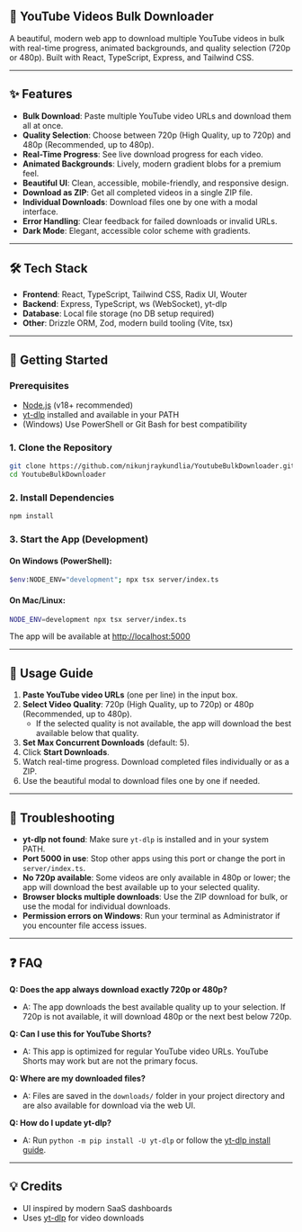 ## 🔴 YouTube Videos Bulk Downloader

A beautiful, modern web app to download multiple YouTube videos in bulk with real-time progress, animated backgrounds, and quality selection (720p or 480p). Built with React, TypeScript, Express, and Tailwind CSS.

---

## ✨ Features

- **Bulk Download**: Paste multiple YouTube video URLs and download them all at once.
- **Quality Selection**: Choose between 720p (High Quality, up to 720p) and 480p (Recommended, up to 480p).
- **Real-Time Progress**: See live download progress for each video.
- **Animated Backgrounds**: Lively, modern gradient blobs for a premium feel.
- **Beautiful UI**: Clean, accessible, mobile-friendly, and responsive design.
- **Download as ZIP**: Get all completed videos in a single ZIP file.
- **Individual Downloads**: Download files one by one with a modal interface.
- **Error Handling**: Clear feedback for failed downloads or invalid URLs.
- **Dark Mode**: Elegant, accessible color scheme with gradients.

---

## 🛠️ Tech Stack

- **Frontend**: React, TypeScript, Tailwind CSS, Radix UI, Wouter
- **Backend**: Express, TypeScript, ws (WebSocket), yt-dlp
- **Database**: Local file storage (no DB setup required)
- **Other**: Drizzle ORM, Zod, modern build tooling (Vite, tsx)

---

## 🚀 Getting Started

### Prerequisites
- [Node.js](https://nodejs.org/) (v18+ recommended)
- [yt-dlp](https://github.com/yt-dlp/yt-dlp) installed and available in your PATH
- (Windows) Use PowerShell or Git Bash for best compatibility

### 1. Clone the Repository
```sh
git clone https://github.com/nikunjraykundlia/YoutubeBulkDownloader.git
cd YoutubeBulkDownloader
```

### 2. Install Dependencies
```sh
npm install
```

### 3. Start the App (Development)
#### On Windows (PowerShell):
```sh
$env:NODE_ENV="development"; npx tsx server/index.ts
```
#### On Mac/Linux:
```sh
NODE_ENV=development npx tsx server/index.ts
```

The app will be available at [http://localhost:5000](http://localhost:5000)

---

## 📝 Usage Guide

1. **Paste YouTube video URLs** (one per line) in the input box.
2. **Select Video Quality**: 720p (High Quality, up to 720p) or 480p (Recommended, up to 480p).
   - If the selected quality is not available, the app will download the best available below that quality.
3. **Set Max Concurrent Downloads** (default: 5).
4. Click **Start Downloads**.
5. Watch real-time progress. Download completed files individually or as a ZIP.
6. Use the beautiful modal to download files one by one if needed.

---

## 🧩 Troubleshooting

- **yt-dlp not found**: Make sure `yt-dlp` is installed and in your system PATH.
- **Port 5000 in use**: Stop other apps using this port or change the port in `server/index.ts`.
- **No 720p available**: Some videos are only available in 480p or lower; the app will download the best available up to your selected quality.
- **Browser blocks multiple downloads**: Use the ZIP download for bulk, or use the modal for individual downloads.
- **Permission errors on Windows**: Run your terminal as Administrator if you encounter file access issues.

---

## ❓ FAQ

**Q: Does the app always download exactly 720p or 480p?**
- A: The app downloads the best available quality up to your selection. If 720p is not available, it will download 480p or the next best below 720p.

**Q: Can I use this for YouTube Shorts?**
- A: This app is optimized for regular YouTube video URLs. YouTube Shorts may work but are not the primary focus.

**Q: Where are my downloaded files?**
- A: Files are saved in the `downloads/` folder in your project directory and are also available for download via the web UI.

**Q: How do I update yt-dlp?**
- A: Run `python -m pip install -U yt-dlp` or follow the [yt-dlp install guide](https://github.com/yt-dlp/yt-dlp#installation).

---

## 💡 Credits

- UI inspired by modern SaaS dashboards
- Uses [yt-dlp](https://github.com/yt-dlp/yt-dlp) for video downloads